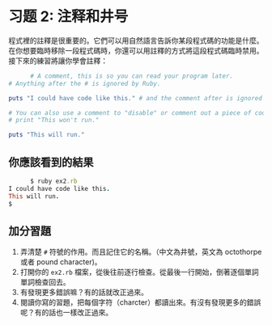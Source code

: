 # 习题 2: 注释和井号

程式裡的註釋是很重要的。它們可以用自然語言告訴你某段程式碼的功能是什麼。在你想要臨時移除一段程式碼時，你還可以用註釋的方式將這段程式碼臨時禁用。接下來的練習將讓你學會註釋：

```rb
      # A comment, this is so you can read your program later.
# Anything after the # is ignored by Ruby.

puts "I could have code like this." # and the comment after is ignored

# You can also use a comment to "disable" or comment out a piece of code:
# print "This won't run."

puts "This will run."

```

## 你應該看到的結果

```rb
      $ ruby ex2.rb 
I could have code like this.
This will run.
$

```

## 加分習題

1.  弄清楚 `#` 符號的作用。而且記住它的名稱。（中文為井號，英文為 octothorpe 或者 pound character)。
2.  打開你的 `ex2.rb` 檔案，從後往前逐行檢查。從最後一行開始，倒著逐個單詞單詞檢查回去。
3.  有發現更多錯誤嘛？有的話就改正過來。
4.  閱讀你寫的習題，把每個字符（charcter）都讀出來。有沒有發現更多的錯誤呢？有的話也一樣改正過來。